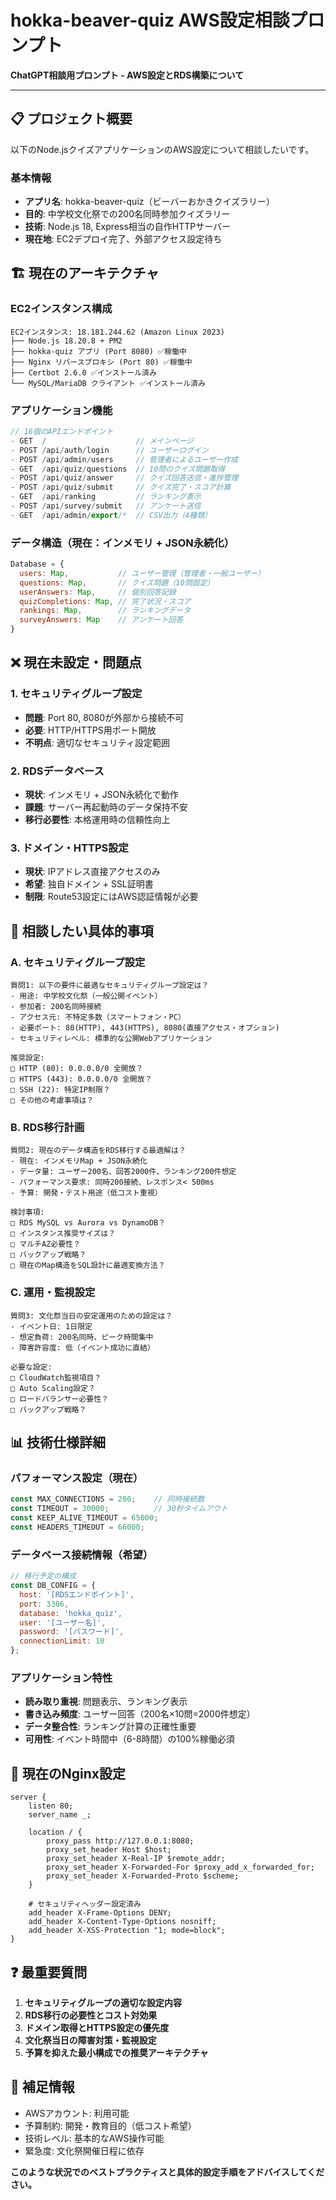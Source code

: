 # hokka-beaver-quiz AWS設定相談プロンプト

**ChatGPT相談用プロンプト - AWS設定とRDS構築について**

---

## 📋 プロジェクト概要

以下のNode.jsクイズアプリケーションのAWS設定について相談したいです。

### 基本情報
- **アプリ名**: hokka-beaver-quiz（ビーバーおかきクイズラリー）
- **目的**: 中学校文化祭での200名同時参加クイズラリー
- **技術**: Node.js 18, Express相当の自作HTTPサーバー
- **現在地**: EC2デプロイ完了、外部アクセス設定待ち

## 🏗️ 現在のアーキテクチャ

### EC2インスタンス構成
```
EC2インスタンス: 18.181.244.62 (Amazon Linux 2023)
├── Node.js 18.20.8 + PM2
├── hokka-quiz アプリ (Port 8080) ✅稼働中
├── Nginx リバースプロキシ (Port 80) ✅稼働中
├── Certbot 2.6.0 ✅インストール済み
└── MySQL/MariaDB クライアント ✅インストール済み
```

### アプリケーション機能
```javascript
// 16個のAPIエンドポイント
- GET  /                    // メインページ
- POST /api/auth/login      // ユーザーログイン
- POST /api/admin/users     // 管理者によるユーザー作成
- GET  /api/quiz/questions  // 10問のクイズ問題取得
- POST /api/quiz/answer     // クイズ回答送信・進捗管理
- POST /api/quiz/submit     // クイズ完了・スコア計算
- GET  /api/ranking         // ランキング表示
- POST /api/survey/submit   // アンケート送信
- GET  /api/admin/export/*  // CSV出力（4種類）
```

### データ構造（現在：インメモリ + JSON永続化）
```javascript
Database = {
  users: Map,           // ユーザー管理（管理者・一般ユーザー）
  questions: Map,       // クイズ問題（10問固定）
  userAnswers: Map,     // 個別回答記録
  quizCompletions: Map, // 完了状況・スコア
  rankings: Map,        // ランキングデータ
  surveyAnswers: Map    // アンケート回答
}
```

## ❌ 現在未設定・問題点

### 1. セキュリティグループ設定
- **問題**: Port 80, 8080が外部から接続不可
- **必要**: HTTP/HTTPS用ポート開放
- **不明点**: 適切なセキュリティ設定範囲

### 2. RDSデータベース
- **現状**: インメモリ + JSON永続化で動作
- **課題**: サーバー再起動時のデータ保持不安
- **移行必要性**: 本格運用時の信頼性向上

### 3. ドメイン・HTTPS設定
- **現状**: IPアドレス直接アクセスのみ
- **希望**: 独自ドメイン + SSL証明書
- **制限**: Route53設定にはAWS認証情報が必要

## 🎯 相談したい具体的事項

### A. セキュリティグループ設定
```
質問1: 以下の要件に最適なセキュリティグループ設定は？
- 用途: 中学校文化祭（一般公開イベント）
- 参加者: 200名同時接続
- アクセス元: 不特定多数（スマートフォン・PC）
- 必要ポート: 80(HTTP), 443(HTTPS), 8080(直接アクセス・オプション)
- セキュリティレベル: 標準的な公開Webアプリケーション

推奨設定:
□ HTTP (80): 0.0.0.0/0 全開放？
□ HTTPS (443): 0.0.0.0/0 全開放？
□ SSH (22): 特定IP制限？
□ その他の考慮事項は？
```

### B. RDS移行計画
```
質問2: 現在のデータ構造をRDS移行する最適解は？
- 現在: インメモリMap + JSON永続化
- データ量: ユーザー200名、回答2000件、ランキング200件想定
- パフォーマンス要求: 同時200接続、レスポンス< 500ms
- 予算: 開発・テスト用途（低コスト重視）

検討事項:
□ RDS MySQL vs Aurora vs DynamoDB？
□ インスタンス推奨サイズは？
□ マルチAZ必要性？
□ バックアップ戦略？
□ 現在のMap構造をSQL設計に最適変換方法？
```

### C. 運用・監視設定
```
質問3: 文化祭当日の安定運用のための設定は？
- イベント日: 1日限定
- 想定負荷: 200名同時、ピーク時間集中
- 障害許容度: 低（イベント成功に直結）

必要な設定:
□ CloudWatch監視項目？
□ Auto Scaling設定？
□ ロードバランサー必要性？
□ バックアップ戦略？
```

## 📊 技術仕様詳細

### パフォーマンス設定（現在）
```javascript
const MAX_CONNECTIONS = 200;    // 同時接続数
const TIMEOUT = 30000;          // 30秒タイムアウト
const KEEP_ALIVE_TIMEOUT = 65000;
const HEADERS_TIMEOUT = 66000;
```

### データベース接続情報（希望）
```javascript
// 移行予定の構成
const DB_CONFIG = {
  host: '[RDSエンドポイント]',
  port: 3306,
  database: 'hokka_quiz',
  user: '[ユーザー名]',
  password: '[パスワード]',
  connectionLimit: 10
};
```

### アプリケーション特性
- **読み取り重視**: 問題表示、ランキング表示
- **書き込み頻度**: ユーザー回答（200名×10問=2000件想定）
- **データ整合性**: ランキング計算の正確性重要
- **可用性**: イベント時間中（6-8時間）の100%稼働必須

## 🔧 現在のNginx設定
```nginx
server {
    listen 80;
    server_name _;
    
    location / {
        proxy_pass http://127.0.0.1:8080;
        proxy_set_header Host $host;
        proxy_set_header X-Real-IP $remote_addr;
        proxy_set_header X-Forwarded-For $proxy_add_x_forwarded_for;
        proxy_set_header X-Forwarded-Proto $scheme;
    }
    
    # セキュリティヘッダー設定済み
    add_header X-Frame-Options DENY;
    add_header X-Content-Type-Options nosniff;
    add_header X-XSS-Protection "1; mode=block";
}
```

## ❓ 最重要質問

1. **セキュリティグループの適切な設定内容**
2. **RDS移行の必要性とコスト対効果**
3. **ドメイン取得とHTTPS設定の優先度**
4. **文化祭当日の障害対策・監視設定**
5. **予算を抑えた最小構成での推奨アーキテクチャ**

## 📝 補足情報

- AWSアカウント: 利用可能
- 予算制約: 開発・教育目的（低コスト希望）
- 技術レベル: 基本的なAWS操作可能
- 緊急度: 文化祭開催日程に依存

**このような状況でのベストプラクティスと具体的設定手順をアドバイスしてください。**